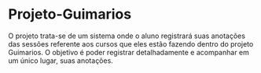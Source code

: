 # Projeto-Guimarios
 O projeto trata-se de um sistema onde o aluno registrará suas anotações das sessões referente aos cursos que eles estão fazendo dentro do projeto Guimarios. O objetivo é poder registrar detalhadamente e acompanhar em um único lugar, suas anotações. 
